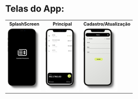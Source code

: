 #  Telas do App:
<table>
  <tr>
    <th> SplashScreen </th>
    <th> Principal </th>
    <th> Cadastro/Atualização </th>
  <tr>
    <td> <img src="Materiais/Prototipo/Mock1.png" alt="SplashScreen" style="height: 200px;"/> </td>
    <td> <img src="Materiais/Prototipo/Mock2.png" alt="Listagem" style="height: 200px;"/> </td>
    <td> <img src="Materiais/Prototipo/Mock3.png" alt="Cadastro" style="height: 200px;"/> </td>
   </tr>
  </tr>
</table>



